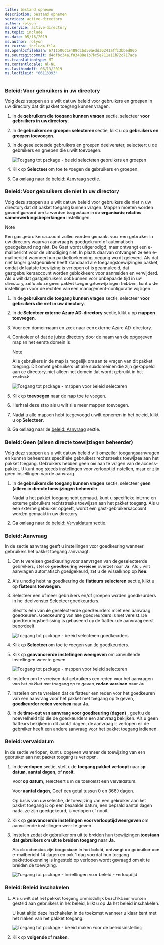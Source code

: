 ```yaml
---
title: bestand opnemen
description: bestand opnemen
services: active-directory
author: rolyon
ms.service: active-directory
ms.topic: include
ms.date: 05/16/2019
ms.author: rolyon
ms.custom: include file
ms.openlocfilehash: 6711506c1e489dcbd50aedd36241affc3bbed80b
ms.sourcegitcommit: d4dfbc34a1f03488e1b7bc5e711a11b72c717ada
ms.translationtype: MT
ms.contentlocale: nl-NL
ms.lasthandoff: 06/13/2019
ms.locfileid: "66113393"
---
```

### <a name="policy-for-users-in-your-directory"></a>Beleid: Voor gebruikers in uw directory

Volg deze stappen als u wilt dat uw beleid voor gebruikers en groepen in uw directory dat dit pakket toegang kunnen vragen.

1. In de **gebruikers die toegang kunnen vragen** sectie, selecteer **voor gebruikers in uw directory**.

1. In de **gebruikers en groepen selecteren** sectie, klikt u op **gebruikers en groepen toevoegen**.

1. In de geselecteerde gebruikers en groepen deelvenster, selecteert u de gebruikers en groepen die u wilt toevoegen.

    ![Toegang tot package - beleid selecteren gebruikers en groepen](./media/active-directory-entitlement-management-policy/policy-select-users-groups.png)

1. Klik op **Selecteer** om toe te voegen de gebruikers en groepen.

1. Ga omlaag naar de [beleid: Aanvraag](#policy-request) sectie.

### <a name="policy-for-users-not-in-your-directory"></a>Beleid: Voor gebruikers die niet in uw directory

Volg deze stappen als u wilt dat uw beleid voor gebruikers die niet in uw directory dat dit pakket toegang kunnen vragen. Mappen moeten worden geconfigureerd om te worden toegestaan in de **organisatie relaties samenwerkingsbeperkingen** instellingen.

> [!NOTE]
> Een gastgebruikersaccount zullen worden gemaakt voor een gebruiker in uw directory waarvan aanvraag is goedgekeurd of automatisch goedgekeurd nog niet. De Gast wordt uitgenodigd, maar ontvangt een e-mailbericht voor de uitnodiging niet. In plaats daarvan ontvangen ze een e-mailbericht wanneer hun pakkettoekenning toegang wordt geleverd. Als dat niet langer gastgebruiker heeft standaard alle toegangstoewijzingen pakket, omdat de laatste toewijzing is verlopen of is geannuleerd, dat gastgebruikersaccount worden geblokkeerd voor aanmelden en verwijderd. Als u wilt dat gastgebruikers ook kunnen voor onbepaalde tijd in uw directory, zelfs als ze geen pakket toegangstoewijzingen hebben, kunt u de instellingen voor de rechten van een management-configuratie wijzigen.

1. In de **gebruikers die toegang kunnen vragen** sectie, selecteer **voor gebruikers die niet in uw directory**.

1. In de **Selecteer externe Azure AD-directory** sectie, klikt u op **mappen toevoegen**.

1. Voer een domeinnaam en zoek naar een externe Azure AD-directory.

1. Controleer of dat de juiste directory door de naam van de opgegeven map en het eerste domein is.

    > [!NOTE]
    > Alle gebruikers in de map is mogelijk om aan te vragen van dit pakket toegang. Dit omvat gebruikers uit alle subdomeinen die zijn gekoppeld aan de directory, niet alleen het domein dat wordt gebruikt in het zoekvak.

    ![Toegang tot package - mappen voor beleid selecteren](./media/active-directory-entitlement-management-policy/policy-select-directories.png)

1. Klik op **toevoegen** naar de map toe te voegen.

1. Herhaal deze stap als u wilt alle meer mappen toevoegen.

1. Nadat u alle mappen hebt toegevoegd u wilt opnemen in het beleid, klikt u op **Selecteer**.

1. Ga omlaag naar de [beleid: Aanvraag](#policy-request) sectie.

### <a name="policy-none-administrator-direct-assignments-only"></a>Beleid: Geen (alleen directe toewijzingen beheerder)

Volg deze stappen als u wilt dat uw beleid wilt omzeilen toegangsaanvragen en kunnen beheerders specifieke gebruikers rechtstreeks toewijzen aan het pakket toegang. Gebruikers hebben geen om aan te vragen van de access-pakket. U kunt nog steeds instellingen voor verlooptijd instellen, maar er zijn geen instellingen van de aanvraag.

1. In de **gebruikers die toegang kunnen vragen** sectie, selecteer **geen (alleen in directe toewijzingen beheerder**.

    Nadat u het pakket toegang hebt gemaakt, kunt u specifieke interne en externe gebruikers rechtstreeks toewijzen aan het pakket toegang. Als u een externe gebruiker opgeeft, wordt een gast-gebruikersaccount worden gemaakt in uw directory.

1. Ga omlaag naar de [beleid: Vervaldatum](#policy-expiration) sectie.

### <a name="policy-request"></a>Beleid: Aanvraag

In de sectie aanvraag geeft u instellingen voor goedkeuring wanneer gebruikers het pakket toegang aanvraagt.

1. Om te vereisen goedkeuring voor aanvragen van de geselecteerde gebruikers, stel de **goedkeuring vereisen** overzet naar **Ja**. Als u wilt aanvragen automatisch goedgekeurd, zet u de wisselknop op **Nee**.

1. Als u nodig hebt na goedkeuring de **fiatteurs selecteren** sectie, klikt u op **fiatteurs toevoegen**.

1. Selecteer een of meer gebruikers en/of groepen worden goedkeurders in het deelvenster Selecteer goedkeurders.

    Slechts één van de geselecteerde goedkeurders moet een aanvraag goedkeuren. Goedkeuring van alle goedkeurders is niet vereist. De goedkeuringsbeslissing is gebaseerd op de fiatteur de aanvraag eerst beoordeelt.

    ![Toegang tot package - beleid selecteren goedkeurders](./media/active-directory-entitlement-management-policy/policy-select-approvers.png)

1. Klik op **Selecteer** om toe te voegen van de goedkeurders.

1. Klik op **geavanceerde instellingen weergeven** om aanvullende instellingen weer te geven.

    ![Toegang tot package - mappen voor beleid selecteren](./media/active-directory-entitlement-management-policy/policy-advanced-request.png)

1. Instellen om te vereisen dat gebruikers een reden voor het aanvragen van het pakket met toegang op te geven, **reden vereisen** naar **Ja**.

1. Instellen om te vereisen dat de fiatteur een reden voor het goedkeuren van een aanvraag voor het pakket met toegang op te geven, **goedkeurder reden vereisen** naar **Ja**.

1. In de **time-out van aanvraag voor goedkeuring (dagen)** , geeft u de hoeveelheid tijd die de goedkeurders een aanvraag bekijken. Als u geen fiatteurs bekijken in dit aantal dagen, de aanvraag is verlopen en de gebruiker heeft een andere aanvraag voor het pakket toegang indienen.

### <a name="policy-expiration"></a>Beleid: vervaldatum

In de sectie verlopen, kunt u opgeven wanneer de toewijzing van een gebruiker aan het pakket toegang is verlopen.

1. In de **verlopen** sectie, stelt u de **toegang pakket verloopt** naar **op datum**, **aantal dagen**, of **nooit**.

    Voor **op datum**, selecteert u in de toekomst een vervaldatum.

    Voor **aantal dagen**, Geef een getal tussen 0 en 3660 dagen.

    Op basis van uw selectie, de toewijzing van een gebruiker aan het pakket toegang is op een bepaalde datum, een bepaald aantal dagen nadat ze zijn goedgekeurd, is verlopen of nooit.

1. Klik op **geavanceerde instellingen voor verlooptijd weergeven** om aanvullende instellingen weer te geven.

1. Instellen zodat de gebruiker om uit te breiden hun toewijzingen **toestaan dat gebruikers om uit te breiden toegang** naar **Ja**.

    Als de extensies zijn toegestaan in het beleid, ontvangt de gebruiker een e-mailbericht 14 dagen en ook 1 dag voordat hun toegang pakkettoekenning is ingesteld op verlopen wordt gevraagd om uit te breiden de toewijzing.

    ![Toegang tot package - instellingen voor beleid - verlooptijd](./media/active-directory-entitlement-management-policy/policy-expiration.png)

### <a name="policy-enable-policy"></a>Beleid: Beleid inschakelen

1. Als u wilt dat het pakket toegang onmiddellijk beschikbaar worden gesteld aan gebruikers in het beleid, klikt u op **Ja** het beleid inschakelen.

    U kunt altijd deze inschakelen in de toekomst wanneer u klaar bent met het maken van het pakket toegang.

    ![Toegang tot package - beleid maken voor de beleidsinstelling](./media/active-directory-entitlement-management-policy/policy-enable.png)

1. Klik op **volgende** of **maken**.
